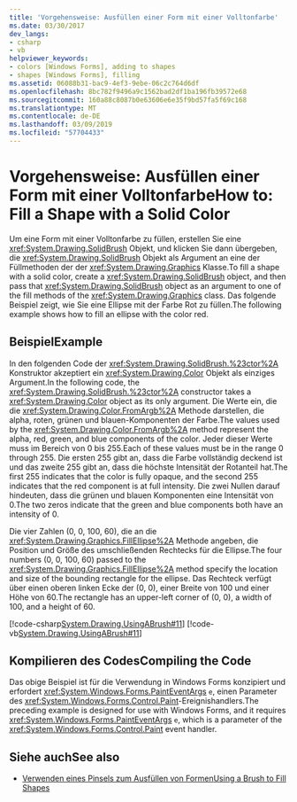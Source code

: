 ```yaml
---
title: 'Vorgehensweise: Ausfüllen einer Form mit einer Volltonfarbe'
ms.date: 03/30/2017
dev_langs:
- csharp
- vb
helpviewer_keywords:
- colors [Windows Forms], adding to shapes
- shapes [Windows Forms], filling
ms.assetid: 06088b31-bac9-4ef3-9ebe-06c2c764d6df
ms.openlocfilehash: 8bc782f9496a9c1562bad2df1ba196fb39572e68
ms.sourcegitcommit: 160a88c8087b0e63606e6e35f9bd57fa5f69c168
ms.translationtype: MT
ms.contentlocale: de-DE
ms.lasthandoff: 03/09/2019
ms.locfileid: "57704433"
---
```

# <a name="how-to-fill-a-shape-with-a-solid-color"></a><span data-ttu-id="59646-102">Vorgehensweise: Ausfüllen einer Form mit einer Volltonfarbe</span><span class="sxs-lookup"><span data-stu-id="59646-102">How to: Fill a Shape with a Solid Color</span></span>
<span data-ttu-id="59646-103">Um eine Form mit einer Volltonfarbe zu füllen, erstellen Sie eine <xref:System.Drawing.SolidBrush> Objekt, und klicken Sie dann übergeben, die <xref:System.Drawing.SolidBrush> Objekt als Argument an eine der Füllmethoden der der <xref:System.Drawing.Graphics> Klasse.</span><span class="sxs-lookup"><span data-stu-id="59646-103">To fill a shape with a solid color, create a <xref:System.Drawing.SolidBrush> object, and then pass that <xref:System.Drawing.SolidBrush> object as an argument to one of the fill methods of the <xref:System.Drawing.Graphics> class.</span></span> <span data-ttu-id="59646-104">Das folgende Beispiel zeigt, wie Sie eine Ellipse mit der Farbe Rot zu füllen.</span><span class="sxs-lookup"><span data-stu-id="59646-104">The following example shows how to fill an ellipse with the color red.</span></span>  
  
## <a name="example"></a><span data-ttu-id="59646-105">Beispiel</span><span class="sxs-lookup"><span data-stu-id="59646-105">Example</span></span>  
 <span data-ttu-id="59646-106">In den folgenden Code der <xref:System.Drawing.SolidBrush.%23ctor%2A> Konstruktor akzeptiert ein <xref:System.Drawing.Color> Objekt als einziges Argument.</span><span class="sxs-lookup"><span data-stu-id="59646-106">In the following code, the <xref:System.Drawing.SolidBrush.%23ctor%2A> constructor takes a <xref:System.Drawing.Color> object as its only argument.</span></span> <span data-ttu-id="59646-107">Die Werte ein, die die <xref:System.Drawing.Color.FromArgb%2A> Methode darstellen, die alpha, roten, grünen und blauen-Komponenten der Farbe.</span><span class="sxs-lookup"><span data-stu-id="59646-107">The values used by the <xref:System.Drawing.Color.FromArgb%2A> method represent the alpha, red, green, and blue components of the color.</span></span> <span data-ttu-id="59646-108">Jeder dieser Werte muss im Bereich von 0 bis 255.</span><span class="sxs-lookup"><span data-stu-id="59646-108">Each of these values must be in the range 0 through 255.</span></span> <span data-ttu-id="59646-109">Die ersten 255 gibt an, dass die Farbe vollständig deckend ist und das zweite 255 gibt an, dass die höchste Intensität der Rotanteil hat.</span><span class="sxs-lookup"><span data-stu-id="59646-109">The first 255 indicates that the color is fully opaque, and the second 255 indicates that the red component is at full intensity.</span></span> <span data-ttu-id="59646-110">Die zwei Nullen darauf hindeuten, dass die grünen und blauen Komponenten eine Intensität von 0.</span><span class="sxs-lookup"><span data-stu-id="59646-110">The two zeros indicate that the green and blue components both have an intensity of 0.</span></span>  
  
 <span data-ttu-id="59646-111">Die vier Zahlen (0, 0, 100, 60), die an die <xref:System.Drawing.Graphics.FillEllipse%2A> Methode angeben, die Position und Größe des umschließenden Rechtecks für die Ellipse.</span><span class="sxs-lookup"><span data-stu-id="59646-111">The four numbers (0, 0, 100, 60) passed to the <xref:System.Drawing.Graphics.FillEllipse%2A> method specify the location and size of the bounding rectangle for the ellipse.</span></span> <span data-ttu-id="59646-112">Das Rechteck verfügt über einen oberen linken Ecke der (0, 0), einer Breite von 100 und einer Höhe von 60.</span><span class="sxs-lookup"><span data-stu-id="59646-112">The rectangle has an upper-left corner of (0, 0), a width of 100, and a height of 60.</span></span>  
  
 [!code-csharp[System.Drawing.UsingABrush#11](~/samples/snippets/csharp/VS_Snippets_Winforms/System.Drawing.UsingABrush/CS/Class1.cs#11)]
 [!code-vb[System.Drawing.UsingABrush#11](~/samples/snippets/visualbasic/VS_Snippets_Winforms/System.Drawing.UsingABrush/VB/Class1.vb#11)]  
  
## <a name="compiling-the-code"></a><span data-ttu-id="59646-113">Kompilieren des Codes</span><span class="sxs-lookup"><span data-stu-id="59646-113">Compiling the Code</span></span>  
 <span data-ttu-id="59646-114">Das obige Beispiel ist für die Verwendung in Windows Forms konzipiert und erfordert <xref:System.Windows.Forms.PaintEventArgs> `e`, einen Parameter des <xref:System.Windows.Forms.Control.Paint>-Ereignishandlers.</span><span class="sxs-lookup"><span data-stu-id="59646-114">The preceding example is designed for use with Windows Forms, and it requires <xref:System.Windows.Forms.PaintEventArgs> `e`, which is a parameter of the <xref:System.Windows.Forms.Control.Paint> event handler.</span></span>  
  
## <a name="see-also"></a><span data-ttu-id="59646-115">Siehe auch</span><span class="sxs-lookup"><span data-stu-id="59646-115">See also</span></span>
- [<span data-ttu-id="59646-116">Verwenden eines Pinsels zum Ausfüllen von Formen</span><span class="sxs-lookup"><span data-stu-id="59646-116">Using a Brush to Fill Shapes</span></span>](using-a-brush-to-fill-shapes.md)
